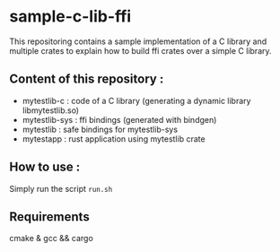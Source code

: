 # sample-c-lib-ffi

This repositoring contains a sample implementation of a C library and multiple crates to explain how to build ffi crates over a simple C library.

## Content of this repository :

* mytestlib-c : code of a C library (generating a dynamic library libmytestlib.so)
* mytestlib-sys : ffi bindings (generated with bindgen)
* mytestlib : safe bindings for mytestlib-sys
* mytestapp : rust application using mytestlib crate

## How to use :

Simply run the script ```run.sh```

## Requirements

cmake & gcc && cargo
